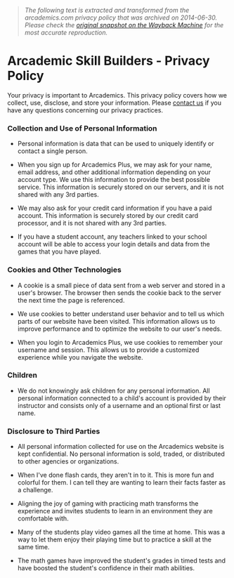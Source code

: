 > *The following text is extracted and transformed from the arcademics.com privacy policy that was archived on 2014-06-30. Please check the [original snapshot on the Wayback Machine](https://web.archive.org/web/20140630124153id_/http%3A//www.arcademics.com/privacy) for the most accurate reproduction.*

# Arcademic Skill Builders - Privacy Policy

Your privacy is important to Arcademics. This privacy policy covers how we collect, use, disclose, and store your information. Please [contact us](https://web.archive.org/contact/) if you have any questions concerning our privacy practices.

### Collection and Use of Personal Information

  * Personal information is data that can be used to uniquely identify or contact a single person.
  

  * When you sign up for Arcademics Plus, we may ask for your name, email address, and other additional information depending on your account type. We use this information to provide the best possible service. This information is securely stored on our servers, and it is not shared with any 3rd parties.
  

  * We may also ask for your credit card information if you have a paid account. This information is securely stored by our credit card processor, and it is not shared with any 3rd parties.
  

  * If you have a student account, any teachers linked to your school account will be able to access your login details and data from the games that you have played.
  



### Cookies and Other Technologies

  * A cookie is a small piece of data sent from a web server and stored in a user's browser. The browser then sends the cookie back to the server the next time the page is referenced.
  

  * We use cookies to better understand user behavior and to tell us which parts of our website have been visited. This information allows us to improve performance and to optimize the website to our user's needs.
  

  * When you login to Arcademics Plus, we use cookies to remember your username and session. This allows us to provide a customized experience while you navigate the website.
  



### Children

  * We do not knowingly ask children for any personal information. All personal information connected to a child's account is provided by their instructor and consists only of a username and an optional first or last name.
  



### Disclosure to Third Parties

  * All personal information collected for use on the Arcademics website is kept confidential. No personal information is sold, traded, or distributed to other agencies or organizations.
  



  * When I've done flash cards, they aren't in to it. This is more fun and colorful for them. I can tell they are wanting to learn their facts faster as a challenge.

  * Aligning the joy of gaming with practicing math transforms the experience and invites students to learn in an environment they are comfortable with.

  * Many of the students play video games all the time at home. This was a way to let them enjoy their playing time but to practice a skill at the same time.

  * The math games have improved the student's grades in timed tests and have boosted the student's confidence in their math abilities.



